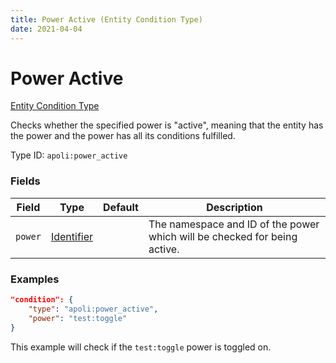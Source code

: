 ```yaml
---
title: Power Active (Entity Condition Type)
date: 2021-04-04
---
```


# Power Active

[Entity Condition Type](../entity_condition_types.md)

Checks whether the specified power is "active", meaning that the entity has the power and the power has all its conditions fulfilled.

Type ID: `apoli:power_active`


### Fields

Field  | Type | Default | Description
-------|------|---------|-------------
`power` | [Identifier](../data_types/identifier.md) | | The namespace and ID of the power which will be checked for being active.


### Examples

```json
"condition": {
    "type": "apoli:power_active",
    "power": "test:toggle"
}
```

This example will check if the `test:toggle` power is toggled on.
